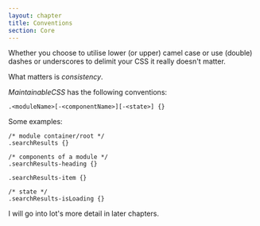 ```yaml
---
layout: chapter
title: Conventions
section: Core
---
```


Whether you choose to utilise lower (or upper) camel case or use (double) dashes or underscores to delimit your CSS it really doesn't matter.

What matters is *consistency*.

*MaintainableCSS* has the following conventions:

	.<moduleName>[-<componentName>][-<state>] {}

Some examples:

	/* module container/root */
	.searchResults {}

	/* components of a module */
	.searchResults-heading {}

	.searchResults-item {}

	/* state */
	.searchResults-isLoading {}

I will go into lot's more detail in later chapters.